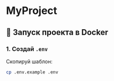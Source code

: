 # MyProject

## 🚀 Запуск проекта в Docker

### 1. Создай `.env`
Скопируй шаблон:
```bash
cp .env.example .env
